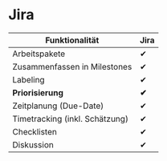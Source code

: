 # Jira

Funktionalität | Jira
--- | ---
Arbeitspakete | ✔
Zusammenfassen in Milestones | ✔
Labeling | ✔
**Priorisierung** | **✔**
Zeitplanung (Due-Date) | ✔
Timetracking (inkl. Schätzung) | ✔
Checklisten | ✔
Diskussion | ✔
